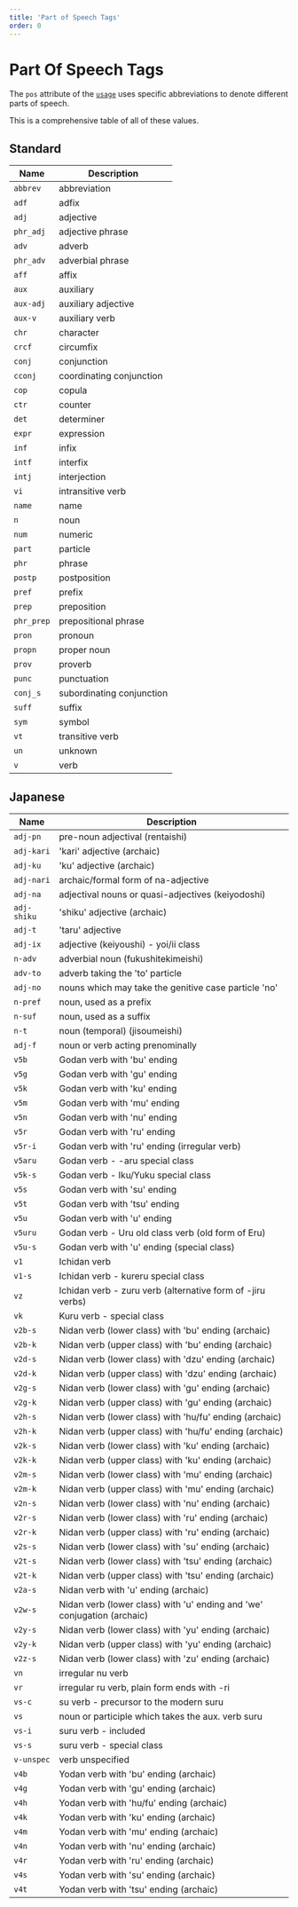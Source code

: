 ```yaml
---
title: 'Part of Speech Tags'
order: 0
---
```


# Part Of Speech Tags

The `pos` attribute of the [`usage`](../xml/usage) uses specific abbreviations to denote different parts of speech.

This is a comprehensive table of all of these values.

## Standard

| Name       | Description               |
| ---------- | ------------------------- |
| `abbrev`   | abbreviation              |
| `adf`      | adfix                     |
| `adj`      | adjective                 |
| `phr_adj`  | adjective phrase          |
| `adv`      | adverb                    |
| `phr_adv`  | adverbial phrase          |
| `aff`      | affix                     |
| `aux`      | auxiliary                 |
| `aux-adj`  | auxiliary adjective       |
| `aux-v`    | auxiliary verb            |
| `chr`      | character                 |
| `crcf`     | circumfix                 |
| `conj`     | conjunction               |
| `cconj`    | coordinating conjunction  |
| `cop`      | copula                    |
| `ctr`      | counter                   |
| `det`      | determiner                |
| `expr`     | expression                |
| `inf`      | infix                     |
| `intf`     | interfix                  |
| `intj`     | interjection              |
| `vi`       | intransitive verb         |
| `name`     | name                      |
| `n`        | noun                      |
| `num`      | numeric                   |
| `part`     | particle                  |
| `phr`      | phrase                    |
| `postp`    | postposition              |
| `pref`     | prefix                    |
| `prep`     | preposition               |
| `phr_prep` | prepositional phrase      |
| `pron`     | pronoun                   |
| `propn`    | proper noun               |
| `prov`     | proverb                   |
| `punc`     | punctuation               |
| `conj_s`   | subordinating conjunction |
| `suff`     | suffix                    |
| `sym`      | symbol                    |
| `vt`       | transitive verb           |
| `un`       | unknown                   |
| `v`        | verb                      |


## Japanese
| Name        | Description                                                             |
| ----------- | ----------------------------------------------------------------------- |
| `adj-pn`    | pre-noun adjectival (rentaishi)                                         |
| `adj-kari`  | 'kari' adjective (archaic)                                              |
| `adj-ku`    | 'ku' adjective (archaic)                                                |
| `adj-nari`  | archaic/formal form of na-adjective                                     |
| `adj-na`    | adjectival nouns or quasi-adjectives (keiyodoshi)                       |
| `adj-shiku` | 'shiku' adjective (archaic)                                             |
| `adj-t`     | 'taru' adjective                                                        |
| `adj-ix`    | adjective (keiyoushi) - yoi/ii class                                    |
| `n-adv`     | adverbial noun (fukushitekimeishi)                                      |
| `adv-to`    | adverb taking the 'to' particle                                         |
| `adj-no`    | nouns which may take the genitive case particle 'no'                    |
| `n-pref`    | noun, used as a prefix                                                  |
| `n-suf`     | noun, used as a suffix                                                  |
| `n-t`       | noun (temporal) (jisoumeishi)                                           |
| `adj-f`     | noun or verb acting prenominally                                        |
| `v5b`       | Godan verb with 'bu' ending                                             |
| `v5g`       | Godan verb with 'gu' ending                                             |
| `v5k`       | Godan verb with 'ku' ending                                             |
| `v5m`       | Godan verb with 'mu' ending                                             |
| `v5n`       | Godan verb with 'nu' ending                                             |
| `v5r`       | Godan verb with 'ru' ending                                             |
| `v5r-i`     | Godan verb with 'ru' ending (irregular verb)                            |
| `v5aru`     | Godan verb - -aru special class                                         |
| `v5k-s`     | Godan verb - Iku/Yuku special class                                     |
| `v5s`       | Godan verb with 'su' ending                                             |
| `v5t`       | Godan verb with 'tsu' ending                                            |
| `v5u`       | Godan verb with 'u' ending                                              |
| `v5uru`     | Godan verb - Uru old class verb (old form of Eru)                       |
| `v5u-s`     | Godan verb with 'u' ending (special class)                              |
| `v1`        | Ichidan verb                                                            |
| `v1-s`      | Ichidan verb - kureru special class                                     |
| `vz`        | Ichidan verb - zuru verb (alternative form of -jiru verbs)              |
| `vk`        | Kuru verb - special class                                               |
| `v2b-s`     | Nidan verb (lower class) with 'bu' ending (archaic)                     |
| `v2b-k`     | Nidan verb (upper class) with 'bu' ending (archaic)                     |
| `v2d-s`     | Nidan verb (lower class) with 'dzu' ending (archaic)                    |
| `v2d-k`     | Nidan verb (upper class) with 'dzu' ending (archaic)                    |
| `v2g-s`     | Nidan verb (lower class) with 'gu' ending (archaic)                     |
| `v2g-k`     | Nidan verb (upper class) with 'gu' ending (archaic)                     |
| `v2h-s`     | Nidan verb (lower class) with 'hu/fu' ending (archaic)                  |
| `v2h-k`     | Nidan verb (upper class) with 'hu/fu' ending (archaic)                  |
| `v2k-s`     | Nidan verb (lower class) with 'ku' ending (archaic)                     |
| `v2k-k`     | Nidan verb (upper class) with 'ku' ending (archaic)                     |
| `v2m-s`     | Nidan verb (lower class) with 'mu' ending (archaic)                     |
| `v2m-k`     | Nidan verb (upper class) with 'mu' ending (archaic)                     |
| `v2n-s`     | Nidan verb (lower class) with 'nu' ending (archaic)                     |
| `v2r-s`     | Nidan verb (lower class) with 'ru' ending (archaic)                     |
| `v2r-k`     | Nidan verb (upper class) with 'ru' ending (archaic)                     |
| `v2s-s`     | Nidan verb (lower class) with 'su' ending (archaic)                     |
| `v2t-s`     | Nidan verb (lower class) with 'tsu' ending (archaic)                    |
| `v2t-k`     | Nidan verb (upper class) with 'tsu' ending (archaic)                    |
| `v2a-s`     | Nidan verb with 'u' ending (archaic)                                    |
| `v2w-s`     | Nidan verb (lower class) with 'u' ending and 'we' conjugation (archaic) |
| `v2y-s`     | Nidan verb (lower class) with 'yu' ending (archaic)                     |
| `v2y-k`     | Nidan verb (upper class) with 'yu' ending (archaic)                     |
| `v2z-s`     | Nidan verb (lower class) with 'zu' ending (archaic)                     |
| `vn`        | irregular nu verb                                                       |
| `vr`        | irregular ru verb, plain form ends with -ri                             |
| `vs-c`      | su verb - precursor to the modern suru                                  |
| `vs`        | noun or participle which takes the aux. verb suru                       |
| `vs-i`      | suru verb - included                                                    |
| `vs-s`      | suru verb - special class                                               |
| `v-unspec`  | verb unspecified                                                        |
| `v4b`       | Yodan verb with 'bu' ending (archaic)                                   |
| `v4g`       | Yodan verb with 'gu' ending (archaic)                                   |
| `v4h`       | Yodan verb with 'hu/fu' ending (archaic)                                |
| `v4k`       | Yodan verb with 'ku' ending (archaic)                                   |
| `v4m`       | Yodan verb with 'mu' ending (archaic)                                   |
| `v4n`       | Yodan verb with 'nu' ending (archaic)                                   |
| `v4r`       | Yodan verb with 'ru' ending (archaic)                                   |
| `v4s`       | Yodan verb with 'su' ending (archaic)                                   |
| `v4t`       | Yodan verb with 'tsu' ending (archaic)                                  |